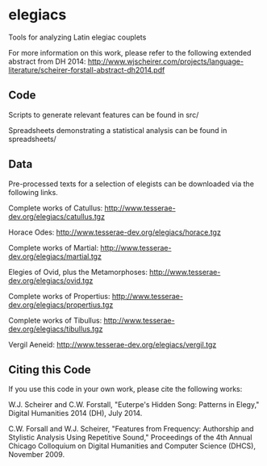 elegiacs
========

Tools for analyzing Latin elegiac couplets

For more information on this work, please refer to the following extended
abstract from DH 2014: http://www.wjscheirer.com/projects/language-literature/scheirer-forstall-abstract-dh2014.pdf


Code
----

Scripts to generate relevant features can be found in src/

Spreadsheets demonstrating a statistical analysis can be found in spreadsheets/

Data
----

Pre-processed texts for a selection of elegists can be downloaded via the 
following links.

Complete works of Catullus:
http://www.tesserae-dev.org/elegiacs/catullus.tgz

Horace Odes:
http://www.tesserae-dev.org/elegiacs/horace.tgz

Complete works of Martial:
http://www.tesserae-dev.org/elegiacs/martial.tgz

Elegies of Ovid, plus the Metamorphoses:
http://www.tesserae-dev.org/elegiacs/ovid.tgz

Complete works of Propertius:
http://www.tesserae-dev.org/elegiacs/propertius.tgz

Complete works of Tibullus:
http://www.tesserae-dev.org/elegiacs/tibullus.tgz

Vergil Aeneid:
http://www.tesserae-dev.org/elegiacs/vergil.tgz

Citing this Code
----------------

If you use this code in your own work, please cite the following works:

W.J. Scheirer and C.W. Forstall, "Euterpe's Hidden Song: Patterns in Elegy,"
Digital Humanities 2014 (DH), July 2014.

C.W. Forsall and W.J. Scheirer, "Features from Frequency: Authorship and Stylistic
Analysis Using Repetitive Sound," Proceedings of the 4th Annual Chicago Colloquium
on Digital Humanities and Computer Science (DHCS), November 2009.
